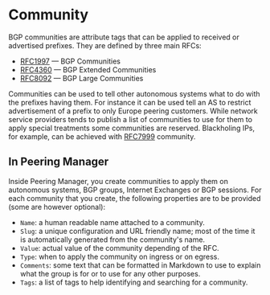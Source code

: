 # Community

BGP communities are attribute tags that can be applied to received or
advertised prefixes. They are defined by three main RFCs:

  * [RFC1997](https://tools.ietf.org/html/rfc1997) — BGP Communities
  * [RFC4360](https://tools.ietf.org/html/rfc4360) — BGP Extended Communities
  * [RFC8092](https://tools.ietf.org/html/rfc8092) — BGP Large Communities

Communities can be used to tell other autonomous systems what to do with the
prefixes having them. For instance it can be used tell an AS to restrict
advertisement of a prefix to only Europe peering customers. While network
service providers tends to publish a list of communities to use for them to
apply special treatments some communities are reserved. Blackholing IPs, for
example, can be achieved with [RFC7999](https://tools.ietf.org/html/rfc7999)
community.

## In Peering Manager

Inside Peering Manager, you create communities to apply them on autonomous
systems, BGP groups, Internet Exchanges or BGP sessions. For each community
that you create, the following properties are to be provided (some are however
optional):

  * `Name`: a human readable name attached to a community.
  * `Slug`: a unique configuration and URL friendly name; most of the time it
    is automatically generated from the community's name.
  * `Value`: actual value of the community depending of the RFC.
  * `Type`: when to apply the community on ingress or on egress.
  * `Comments`: some text that can be formatted in Markdown to use to explain
    what the group is for or to use for any other purposes.
  * `Tags`: a list of tags to help identifying and searching for a community.
